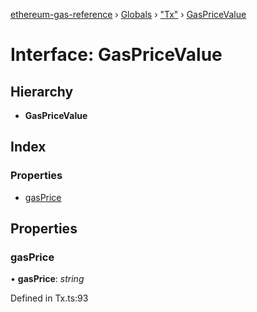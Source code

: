 [ethereum-gas-reference](../README.md) › [Globals](../globals.md) › ["Tx"](../modules/_tx_.md) › [GasPriceValue](_tx_.gaspricevalue.md)

# Interface: GasPriceValue

## Hierarchy

* **GasPriceValue**

## Index

### Properties

* [gasPrice](_tx_.gaspricevalue.md#gasprice)

## Properties

###  gasPrice

• **gasPrice**: *string*

Defined in Tx.ts:93
